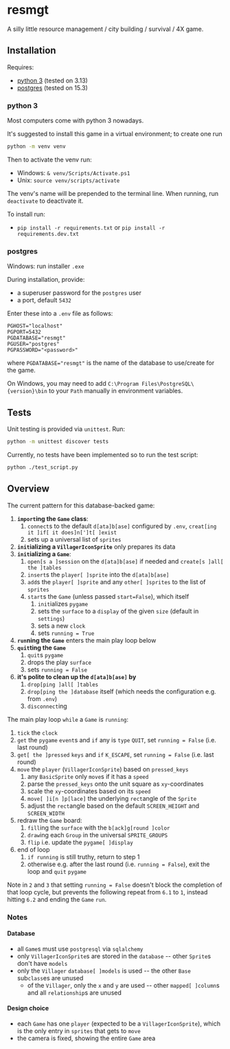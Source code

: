 # resmgt

A silly little resource management / city building / survival / 4X game.

## Installation

Requires:

- [python 3](https://www.python.org/downloads/) (tested on 3.13)
- [postgres](https://www.postgresql.org/download/) (tested on 15.3)

### python 3

Most computers come with python 3 nowadays.

It's suggested to install this game in a virtual environment; to create one run

```bash
python -m venv venv
```

Then to activate the venv run:

- Windows: `& venv/Scripts/Activate.ps1`
- Unix: `source venv/scripts/activate`

The venv's name will be prepended to the terminal line. When running, run `deactivate` to deactivate it.

To install run:

- `pip install -r requirements.txt` or `pip install -r requirements.dev.txt`

### postgres

Windows: run installer `.exe`

During installation, provide:

- a superuser password for the `postgres` user
- a port, default `5432`

Enter these into a `.env` file as follows:

```.env
PGHOST="localhost"
PGPORT=5432
PGDATABASE="resmgt"
PGUSER="postgres"
PGPASSWORD="<password>"
```

where `PGDATABASE="resmgt"` is the name of the database to use/create for the game.

On Windows, you may need to add `C:\Program Files\PostgreSQL\{version}\bin` to your `Path` manually in environment variables.

## Tests

Unit testing is provided via `unittest`. Run:

```bash
python -m unittest discover tests
```

Currently, no tests have been implemented so to run the test script:

```bash
python ./test_script.py
```

## Overview

The current pattern for this database-backed game:

1. **`import`ing the `Game` class**:
    1. `connect`s to the default `d[ata]b[ase]` configured by `.env`, `creat[ing it ]if[ it does]n[']t[ ]exist`
    2. sets up a universal list of `sprites`
2. **`init`ializing a `VillagerIconSprite`** only prepares its data
3. **`init`ializing a `Game`**:
    1. `open[s a ]session` on the `d[ata]b[ase]` if needed and `create[s ]all[ the ]tables`
    2. `insert`s the `player[ ]sprite` into the `d[ata]b[ase]`
    3. `add`s the `player[ ]sprite` and any `other[ ]sprites` to the list of `sprites`
    4. `start`s the `Game` (unless passed `start=False`), which itself
        1. `init`ializes `pygame`
        2. sets the `surface` to a `display` of the given `size` (default in `settings`)
        3. sets a new `clock`
        4. sets `running = True`
4. **`run`ning the `Game`** enters the main play loop below
5. **`quit`ting the `Game`**
    1. `quit`s `pygame`
    2. drops the play `surface`
    3. sets `running = False`
6. **it's polite to clean up the `d[ata]b[ase]` by**
    1. `drop[ping ]all[ ]tables`
    2. `drop[ping the ]database` itself (which needs the configuration e.g. from `.env`)
    3. `disconnect`ing

The main play loop `while` a `Game` is `running`:

1. `tick` the `clock`
2. `get` the `pygame` `event`s and `if` any is `type` `QUIT`, set `running = False` (i.e. last round)
3. `get[ the ]pressed` `keys` and `if` `K_ESCAPE`, set `running = False` (i.e. last round)
4. `move` the `player` (`VillagerIconSprite`) based on `pressed_keys`
    1. any `BasicSprite` only `move`s if it has a `speed`
    2. parse the `pressed_keys` onto the unit square as `xy`-coordinates
    3. scale the `xy`-coordinates based on its `speed`
    4. `move[ ]i[n ]p[lace]` the underlying `rect`angle of the `Sprite`
    5. adjust the `rect`angle based on the default `SCREEN_HEIGHT` and `SCREEN_WIDTH`
5. redraw the `Game` board:
    1. `fill`ing the `surface` with the `b[ack]g[round ]color`
    2. `draw`ing each `Group` in the universal `SPRITE_GROUPS`
    3. `flip` i.e. update the `pygame[ ]display`
6. end of loop
    1. `if running` is still truthy, return to step 1
    2. otherwise e.g. after the last round (i.e. `running = False`), exit the loop and `quit` `pygame`

Note in `2` and `3` that setting `running = False` doesn't block the completion of that loop cycle,
but prevents the following repeat from `6.1` to `1`, instead hitting `6.2` and ending the `Game` `run`.

### Notes

#### Database

- all `Game`s must use `postgresql` via `sqlalchemy`
- only `VillagerIconSprite`s are stored in the `database` -- other `Sprite`s don't have `models`
- only the `Villager` `database[ ]models` is used -- the other `Base` sub`class`es are unused
  - of the `Villager`, only the `x` and `y` are used -- other `mapped[ ]column`s and all `relationship`s are unused

#### Design choice

- each `Game` has one `player` (expected to be a `VillagerIconSprite`), which is the only entry in `sprites` that gets to `move`
- the camera is fixed, showing the entire `Game` area
